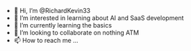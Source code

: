 - 👋 Hi, I’m @RichardKevin33
- 👀 I’m interested in learning about AI and SaaS development
- 🌱 I’m currently learning the basics 
- 💞️ I’m looking to collaborate on nothing ATM 
- 📫 How to reach me ...

<!---
RichardKevin33/RichardKevin33 is a ✨ special ✨ repository because its `README.md` (this file) appears on your GitHub profile.
You can click the Preview link to take a look at your changes.
--->
